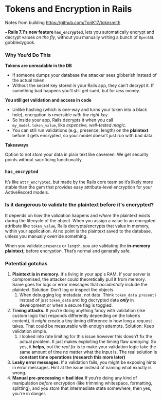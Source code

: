 # Tokens and Encryption in Rails

Notes from building https://github.com/ToriK17/toknsmith

 **- Rails 7.1's new feature `has_encrypted`**, lets you automatically encrypt and decrypt values *on the fly*, without you manually writing a bunch of `OpenSSL` gobbledygook.

### Why You’d Do This

**Tokens are unreadable in the DB**

- If someone dumps your database the attacker sees gibberish instead of the actual token.
- Without the secret key stored in your Rails app, they can't decrypt it. If something bad happens you’ll still get sued, but for *less* money.

**You still get validation and access in code**

- Unlike hashing (which is one-way and turns your token into a black hole), encryption is reversible *with the right key*.
- So inside your app, Rails decrypts it when you call `my_model.token_value`, like *expensive, well-tested magic*.
- You can still run validations (e.g., presence, length) on the **plaintext** before it gets encrypted, so your model doesn’t just run with bad data.

**Takeaways**

Option to not *store* your data in plain text like cavemen. We get security points without sacrificing functionality.

### `has_encrypted`

It’s like `attr_encrypted`, but made by the Rails core team so it’s likely more stable than the gem that provides easy attribute-level encryption for your ActiveRecord models.

### Is it dangerous to validate the plaintext before it's encrypted?

It depends on *how* the validation happens and *where* the plaintext exists during the lifecycle of the object.
When you assign a value to an encrypted attribute like `token_value`, Rails decrypts/encrypts that value in memory, within your application. At no point is the plaintext saved to the database, unless you manually override something.

When you validate `presence` or `length`, you are validating the **in-memory plaintext**, before encryption. That’s normal and generally safe.

### Potential gotchas

1. **Plaintext is in memory.** It's living in your app's RAM. If your server is compromised, the attacker could theoretically pull it from memory. Same goes for logs or error messages that *accidentally* include the plaintext. Solution: Don’t log or inspect the objects
    1. When debugging log metadata, not data. Think `token_data.present?` instead of just `token_data` and log decrypted data ***only*** in development or when a secure flag is toggled.
2. **Timing attacks.** If you’re doing anything fancy with validation (like custom logic that responds differently depending on the token’s content), it *might* create a tiny timing difference in how long a request takes. That could be measurable with enough attempts. Solution: Keep validation simple.
    1. I looked into rate limiting for this issue however this doesn’t fix the actual problem. It just makes exploiting the timing flaw *annoying.* So yes, it **helps**, but the *real fix* is to make your validation logic take the same amount of time no matter what the input is. The real solution is **constant time** **operations (research this more later)**
3. **Leaky error messages.** If a validation fails, you might be exposing hints in error messages. Hint at the issue instead of naming what exactly is wrong.
4. **Manual pre-processing = bad idea** If you’re doing any kind of manipulation *before* encryption (like trimming whitespace, formatting, splitting), and you *store* that intermediate state somewhere, then yes, you're in danger.